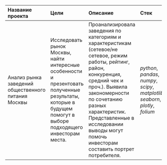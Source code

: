 | Название проекта | Цели | Описание  |  Стек |
| :------------------- | :---------------------- | :----------------------------------------- |:---------------------------|
| Анализ рынка заведений общественного питания Москвы | Исследовать рынок Москвы, найти интересные особенности и презентовать полученные результаты, которые в будущем помогут в выборе подходящего инвесторам места. | Проанализировала заведения по категориям и характеристикам (сетевое/не сетевое, режим работы, рейтинг, район, конкуренция, средний чек и проч.). Выявила закономерности по сочетанию разных характеристик. Представленные в исследовании выводы могут помочь инвесторам составить портрет потребителя. | *python*, *pandas*, *numpy*, *scipy*, *matplotlib*, *seaborn*, *plotly*, *folium*|


